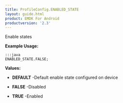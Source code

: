 ```yaml
---
title: ProfileConfig.ENABLED_STATE
layout: guide.html
product: EMDK For Android
productversion: '2.3'
---
```


Enable states

 

**Example Usage:**
	
	:::java	
	ENABLED_STATE.FALSE;


**Values:**

* **DEFAULT** -Default enable state configured on device

* **FALSE** -Disabled

* **TRUE** -Enabled













